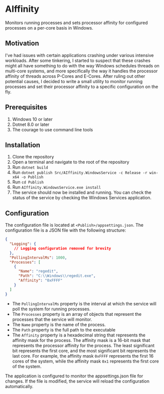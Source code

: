 # AIffinity

Monitors running processes and sets processor affinity for configured processes 
on a per-core basis in Windows.

## Motivation

I've had issues with certain applications crashing under various intensive workloads.
After some tinkering, I started to suspect that these crashes might all have something
to do with the way Windows schedules threads on multi-core systems, and more specifically
the way it handles the processor affinity of threads across P-Cores and E-Cores. After ruling 
out other potential causes, I decided to write a small utility to monitor running processes
and set their processor affinity to a specific configuration on the fly.


## Prerequisites
1. Windows 10 or later
2. Dotnet 8.0 or later
3. The courage to use command line tools

## Installation
1. Clone the repository
2. Open a terminal and navigate to the root of the repository
3. Run `dotnet build`
4. Run `dotnet publish Src/AIffinity.WindowsService -c Release -r win-x64 -o Publish`
5. Run `cd Publish`
6. Run `AIffinity.WindowsService.exe install`
7. The service should now be installed and running. You can check the status of the service by checking the Windows Services application.

## Configuration

The configuration file is located at `<Publish>/appsettings.json`. The configuration file is a JSON file with the following structure:

```json
{
  "Logging": {
    // Logging configuration removed for brevity 
  },
  "PollingIntervalMs": 1000,
  "Processes": [
    {
      "Name": "regedit",
      "Path": "C:\\Windows\\regedit.exe",
      "Affinity": "0xFFFF"
    }
  ]
}
```
- The `PollingIntervalMs` property is the interval at which the service will poll the system for running processes. 
- The `Processes` property is an array of objects that represent the processes that the service will monitor. 
- The `Name` property is the name of the process. 
- The `Path` property is the full path to the executable
- The `Affinity` property is a hexadecimal string that represents the affinity mask for the process. 
The affinity mask is a 16-bit mask that represents the processor affinity for the process. 
The least significant bit represents the first core, and the most significant bit represents the last core. 
For example, the affinity mask `0xFFFF` represents the first 16 cores of the system, while the affinity mask `0x1` represents the first core of the system.

The application is configured to monitor the appsettings.json file for changes. 
If the file is modified, the service will reload the configuration automatically.
